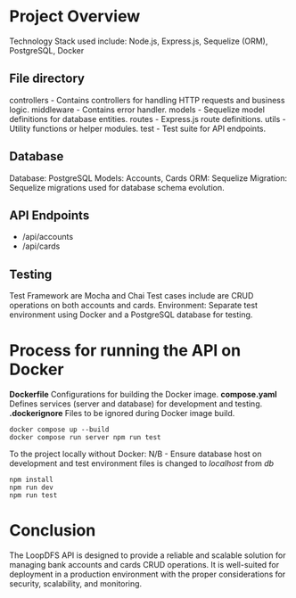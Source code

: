 
# Project Overview

Technology Stack  used include:
Node.js, Express.js, Sequelize (ORM), PostgreSQL, Docker

## File directory
controllers - Contains controllers for handling HTTP requests and business logic.
middleware - Contains error handler.
models - Sequelize model definitions for database entities.
routes - Express.js route definitions.
utils - Utility functions or helper modules.
test - Test suite for API endpoints.

## Database
Database: PostgreSQL
Models: Accounts, Cards
ORM: Sequelize
Migration: Sequelize migrations used for database schema evolution.

## API Endpoints
* /api/accounts
* /api/cards


## Testing
Test Framework are Mocha and Chai
Test cases include are CRUD operations on both accounts and cards.
Environment: Separate test environment using Docker and a PostgreSQL database for testing.


# Process for running the API on Docker
**Dockerfile** Configurations for building the Docker image.
**compose.yaml** Defines services (server and database) for development and testing.
**.dockerignore** Files to be ignored during Docker image build.

```
docker compose up --build
docker compose run server npm run test
```

To the project locally without Docker:
N/B - Ensure database host on development and test environment files is changed to *localhost* from *db*

```
npm install
npm run dev
npm run test
```


# Conclusion
The LoopDFS API is designed to provide a reliable and scalable solution for managing bank accounts and cards CRUD operations. It is well-suited for deployment in a production environment with the proper considerations for security, scalability, and monitoring.
